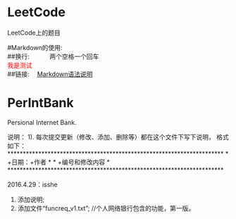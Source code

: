 # LeetCode
LeetCode上的题目  
  
  
#Markdown的使用:  
##换行:　　
　两个空格一个回车  
<font color=red> 我是测试</font>  
##链接:
　[Markdown语法说明](http://wowubuntu.com/markdown/index.html#link)

# PerIntBank
Persional Internet Bank.

说明：
      1). 每次提交更新（修改、添加、删除等）都在这个文件下写下说明， 格式如下：
      **********************************************************************
      * +日期：+作者                                                       *
      * +编号和修改内容                                                    *
      **********************************************************************
      
2016.4.29：isshe
1. 添加说明;
2. 添加文件“funcreq_v1.txt”;                 //个人网络银行包含的功能，第一版。
